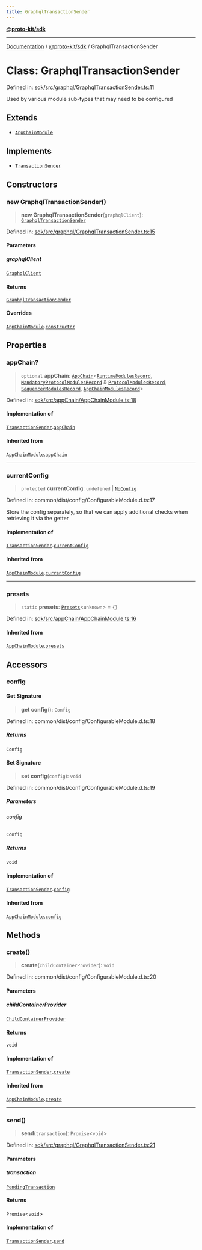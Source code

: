 ```yaml
---
title: GraphqlTransactionSender
---
```


[**@proto-kit/sdk**](../README.md)

***

[Documentation](../../../README.md) / [@proto-kit/sdk](../README.md) / GraphqlTransactionSender

# Class: GraphqlTransactionSender

Defined in: [sdk/src/graphql/GraphqlTransactionSender.ts:11](https://github.com/proto-kit/framework/blob/b953c754e500c62f01fbbd6d09adfb2f5577269d/packages/sdk/src/graphql/GraphqlTransactionSender.ts#L11)

Used by various module sub-types that may need to be configured

## Extends

- [`AppChainModule`](AppChainModule.md)

## Implements

- [`TransactionSender`](../interfaces/TransactionSender.md)

## Constructors

### new GraphqlTransactionSender()

> **new GraphqlTransactionSender**(`graphqlClient`): [`GraphqlTransactionSender`](GraphqlTransactionSender.md)

Defined in: [sdk/src/graphql/GraphqlTransactionSender.ts:15](https://github.com/proto-kit/framework/blob/b953c754e500c62f01fbbd6d09adfb2f5577269d/packages/sdk/src/graphql/GraphqlTransactionSender.ts#L15)

#### Parameters

##### graphqlClient

[`GraphqlClient`](GraphqlClient.md)

#### Returns

[`GraphqlTransactionSender`](GraphqlTransactionSender.md)

#### Overrides

[`AppChainModule`](AppChainModule.md).[`constructor`](AppChainModule.md#constructors)

## Properties

### appChain?

> `optional` **appChain**: [`AppChain`](AppChain.md)\<[`RuntimeModulesRecord`](../../module/type-aliases/RuntimeModulesRecord.md), [`MandatoryProtocolModulesRecord`](../../protocol/type-aliases/MandatoryProtocolModulesRecord.md) & [`ProtocolModulesRecord`](../../protocol/type-aliases/ProtocolModulesRecord.md), [`SequencerModulesRecord`](../../sequencer/type-aliases/SequencerModulesRecord.md), [`AppChainModulesRecord`](../type-aliases/AppChainModulesRecord.md)\>

Defined in: [sdk/src/appChain/AppChainModule.ts:18](https://github.com/proto-kit/framework/blob/b953c754e500c62f01fbbd6d09adfb2f5577269d/packages/sdk/src/appChain/AppChainModule.ts#L18)

#### Implementation of

[`TransactionSender`](../interfaces/TransactionSender.md).[`appChain`](../interfaces/TransactionSender.md#appchain)

#### Inherited from

[`AppChainModule`](AppChainModule.md).[`appChain`](AppChainModule.md#appchain)

***

### currentConfig

> `protected` **currentConfig**: `undefined` \| [`NoConfig`](../../common/type-aliases/NoConfig.md)

Defined in: common/dist/config/ConfigurableModule.d.ts:17

Store the config separately, so that we can apply additional
checks when retrieving it via the getter

#### Implementation of

[`TransactionSender`](../interfaces/TransactionSender.md).[`currentConfig`](../interfaces/TransactionSender.md#currentconfig)

#### Inherited from

[`AppChainModule`](AppChainModule.md).[`currentConfig`](AppChainModule.md#currentconfig)

***

### presets

> `static` **presets**: [`Presets`](../../common/type-aliases/Presets.md)\<`unknown`\> = `{}`

Defined in: [sdk/src/appChain/AppChainModule.ts:16](https://github.com/proto-kit/framework/blob/b953c754e500c62f01fbbd6d09adfb2f5577269d/packages/sdk/src/appChain/AppChainModule.ts#L16)

#### Inherited from

[`AppChainModule`](AppChainModule.md).[`presets`](AppChainModule.md#presets)

## Accessors

### config

#### Get Signature

> **get** **config**(): `Config`

Defined in: common/dist/config/ConfigurableModule.d.ts:18

##### Returns

`Config`

#### Set Signature

> **set** **config**(`config`): `void`

Defined in: common/dist/config/ConfigurableModule.d.ts:19

##### Parameters

###### config

`Config`

##### Returns

`void`

#### Implementation of

[`TransactionSender`](../interfaces/TransactionSender.md).[`config`](../interfaces/TransactionSender.md#config)

#### Inherited from

[`AppChainModule`](AppChainModule.md).[`config`](AppChainModule.md#config)

## Methods

### create()

> **create**(`childContainerProvider`): `void`

Defined in: common/dist/config/ConfigurableModule.d.ts:20

#### Parameters

##### childContainerProvider

[`ChildContainerProvider`](../../common/interfaces/ChildContainerProvider.md)

#### Returns

`void`

#### Implementation of

[`TransactionSender`](../interfaces/TransactionSender.md).[`create`](../interfaces/TransactionSender.md#create)

#### Inherited from

[`AppChainModule`](AppChainModule.md).[`create`](AppChainModule.md#create)

***

### send()

> **send**(`transaction`): `Promise`\<`void`\>

Defined in: [sdk/src/graphql/GraphqlTransactionSender.ts:21](https://github.com/proto-kit/framework/blob/b953c754e500c62f01fbbd6d09adfb2f5577269d/packages/sdk/src/graphql/GraphqlTransactionSender.ts#L21)

#### Parameters

##### transaction

[`PendingTransaction`](../../sequencer/classes/PendingTransaction.md)

#### Returns

`Promise`\<`void`\>

#### Implementation of

[`TransactionSender`](../interfaces/TransactionSender.md).[`send`](../interfaces/TransactionSender.md#send)
